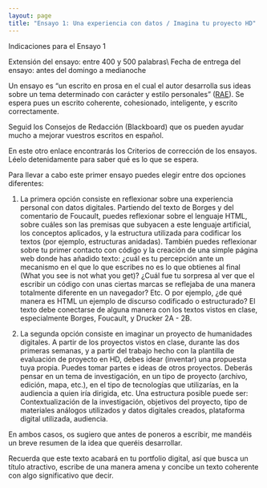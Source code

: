 ```yaml
---
layout: page
title: "Ensayo 1: Una experiencia con datos / Imagina tu proyecto HD"
---
```


Indicaciones para el Ensayo 1

Extensión del ensayo: entre 400 y 500 palabras\ 
Fecha de entrega del ensayo: antes del domingo a medianoche 

Un ensayo es “un escrito en prosa en el cual el autor desarrolla sus ideas sobre un tema determinado con carácter y estilo personales” ([RAE](https://dle.rae.es/ensayo)). Se espera pues un escrito coherente, cohesionado, inteligente, y escrito correctamente. 

Seguid los Consejos de Redacción (Blackboard) que os pueden ayudar mucho a mejorar vuestros escritos en español. 

En este otro enlace encontrarás los Criterios de corrección de los ensayos. Léelo detenidamente para saber qué es lo que se espera. 

Para llevar a cabo este primer ensayo puedes elegir entre dos opciones diferentes: 

1. La primera opción consiste en reflexionar sobre una experiencia personal con datos digitales. Partiendo del texto de Borges y del comentario de Foucault, puedes reflexionar sobre el lenguaje HTML, sobre cuáles son las premisas que subyacen a este lenguaje artificial, los conceptos aplicados, y la estructura utilizada para codificar los textos (por ejemplo, estructuras anidadas). También puedes reflexionar sobre tu primer contacto con código y la creación de una simple página web donde has añadido texto: ¿cuál es tu percepción ante un mecanismo en el que lo que escribes no es lo que obtienes al final (What you see is not what you get)? ¿Cuál fue tu sorpresa al ver que el escribir un código con unas ciertas marcas se reflejaba de una manera totalmente diferente en un navegador? Etc. O por ejemplo, ¿de qué manera es HTML un ejemplo de discurso codificado o estructurado? El texto debe conectarse de alguna manera con los textos vistos en clase, especialmente Borges, Foucault, y Drucker 2A - 2B. 

2. La segunda opción consiste en imaginar un proyecto de humanidades digitales. A partir de los proyectos vistos en clase, durante las dos primeras semanas, y a partir del trabajo hecho con la plantilla de evaluación de proyecto en HD, debes idear (inventar) una propuesta tuya propia. Puedes tomar partes e ideas de otros proyectos. Deberás pensar en un tema de investigación, en un tipo de proyecto (archivo, edición, mapa, etc.), en el tipo de tecnologías que utilizarías, en la audiencia a quien iría dirigida, etc. Una estructura posible puede ser: Contextualización de la investigación, objetivos del proyecto, tipo de materiales análogos utilizados y datos digitales creados, plataforma digital utilizada, audiencia.

En ambos casos, os sugiero que antes de poneros a escribir, me mandéis un breve resumen de la idea que queréis desarrollar.

Recuerda que este texto acabará en tu portfolio digital, así que busca un título atractivo, escribe de una manera amena y concibe un texto coherente con algo significativo que decir. 


